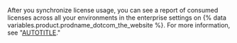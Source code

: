 After you synchronize license usage, you can see a report of consumed licenses across all your environments in the enterprise settings on {% data variables.product.prodname_dotcom_the_website %}. For more information, see "[AUTOTITLE](/enterprise-cloud@latest/billing/managing-your-license-for-github-enterprise/viewing-license-usage-for-github-enterprise)."
